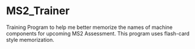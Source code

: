 # MS2_Trainer
Training Program to help me better memorize the names of machine components for upcoming MS2 Assessment.
This program uses flash-card style memorization.
